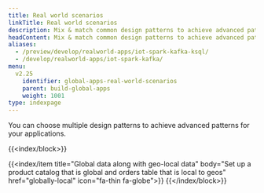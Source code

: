 ```yaml
---
title: Real world scenarios
linkTitle: Real world scenarios
description: Mix & match common design patterns to achieve advanced patterns
headContent: Mix & match common design patterns to achieve advanced patterns
aliases:
  - /preview/develop/realworld-apps/iot-spark-kafka-ksql/
  - /develop/realworld-apps/iot-spark-kafka/
menu:
  v2.25
    identifier: global-apps-real-world-scenarios
    parent: build-global-apps
    weight: 1001
type: indexpage
---
```


You can choose multiple design patterns to achieve advanced patterns for your applications.

{{<index/block>}}

{{<index/item
    title="Global data along with geo-local data"
    body="Set up a product catalog that is global and orders table that is local to geos"
    href="globally-local"
    icon="fa-thin fa-globe">}}
{{</index/block>}}
